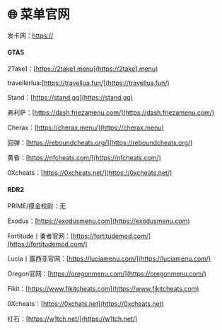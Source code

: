 # 🌐 菜单官网

发卡网：[https://](https://)

<!-- tabs:start -->

#### **GTA5**

2Take1：[https://2take1.menu](https://2take1.menu)

travellerlua:[https://travellua.fun/](https://travellua.fun/)

Stand：[https://stand.gg](https://stand.gg)

弗利萨：[https://dash.friezamenu.com/](https://dash.friezamenu.com/)

Cherax：[https://cherax.menu/](https://cherax.menu)

回弹：[https://reboundcheats.org/](https://reboundcheats.org/)

黄昏：[https://nfcheats.com/](https://nfcheats.com/)

0Xcheats：[https://0xcheats.net/](https://0xcheats.net/)


#### **RDR2**

PRIME/摸金校尉：无

Exodus：[https://exodusmenu.com](https://exodusmenu.com)

Fortitude丨勇者官网：[https://fortitudemod.com/](https://fortitudemod.com/)

Lucia丨露西亚官网：[https://luciamenu.com/](https://luciamenu.com/)

Oregon官网：[https://oregonmenu.com/](https://oregonmenu.com/)

Fikit：[https://www.fikitcheats.com](https://www.fikitcheats.com)

0Xcheats：[https://0xchats.net](https://0xcheats.net)

红石：[https://w1tch.net/](https://w1tch.net/)



<!-- tabs:end -->